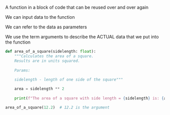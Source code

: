 A function in a block of code that can be reused over and over again

We can input data to the function

We can refer to the data as parameters

We use the term arguments to describe the ACTUAL data that we put into the function

```python
def area_of_a_square(sidelength: float):
	"""Calculates the area of a square.
	Results are in units squared.
	
	Params:
	
	sidelength - length of one side of the square"""

	area = sidelength ** 2
	
	print(f"The area of a square with side length = {sidelength} is: {area} square units")

area_of_a_square(12.2)  # 12.2 is the argument
```